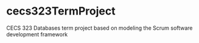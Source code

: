 # cecs323TermProject
CECS 323 Databases term project based on modeling the Scrum software development framework
